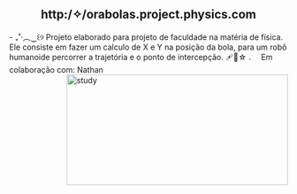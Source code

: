<div align = "middle"> <H2> http:/✧/orabolas.project.physics.com </H2> </div> 
- ₊˚‧︵‿꒰୨ Projeto elaborado para projeto de faculdade na matéria de física. Ele consiste em fazer um calculo de X e Y na posição da bola, para um robô humanoide percorrer a trajetória e o ponto de intercepção.
🩹🍙☆  𝅄 ⠀ׂ  Em colaboração com: Nathan
<img align = "right" src="https://i.pinimg.com/originals/e5/bd/3a/e5bd3a2f2cf2f6f4dad0f531b92564be.gif" width="400" height = "200" alt="study">


